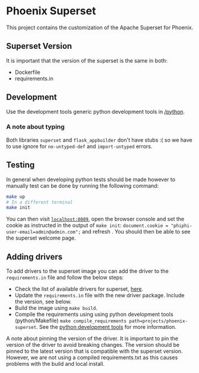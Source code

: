 # Phoenix Superset

This project contains the customization of the Apache Superset for Phoenix.

## Superset Version

It is important that the version of the superset is the same in both:
- Dockerfile
- requirements.in

## Development

Use the development tools generic python development tools in [/python](../../).

### A note about typing

Both libraries `superset` and `flask_appbuilder` don't have stubs :( so we have to use ignore for
`no-untyped-def` and `import-untyped` errors.

## Testing

In general when developing python tests should be made however to manually test can be done by
running the following command:

```bash
make up
# In a different terminal
make init
```

You can then visit [`localhost:8089`](http://localhost:8089), open the browser console and set the cookie as instructed in
the output of `make init`: `document.cookie = "phiphi-user-email=admin@admin.com";` and refresh .
You should then be able to see the superset welcome page.


## Adding drivers

To add drivers to the superset image you can add the driver to the `requirements.in` file and follow the below steps:

- Check the list of available drivers for superset,
  [here](https://superset.apache.org/docs/databases/installing-database-drivers).
- Update the `requirements.in` file with the new driver package. Include the version, see below.
- Build the image using `make build`.
- Compile the requirements using using python development tools (python/Makefile) `make
  compile_requirements path=projects/phoenix-superset`. See the [python development
  tools](../../python/README.md) for more information.

A note about pinning the version of the driver. It is important to pin the version of the driver to
avoid breaking changes. The version should be pinned to the latest version that is compatible with
the superset version. However, we are not using a compiled requirements.txt as this causes problems
with the build and local install.
